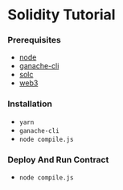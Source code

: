 # Solidity Tutorial


### Prerequisites

- [node](https://nodejs.org/en/)
- [ganache-cli](https://www.npmjs.com/package/ganache-cli)
- [solc](https://www.npmjs.com/package/solc)
- [web3](https://www.npmjs.com/package/web3)

### Installation

- `yarn`
- `ganache-cli`
- `node compile.js`

### Deploy And Run Contract
 - `node compile.js`
